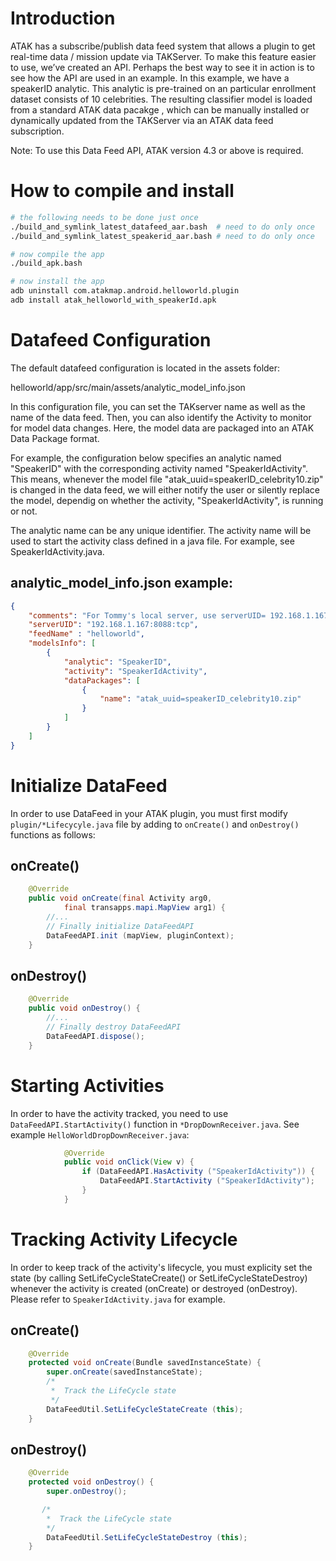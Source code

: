 # Introduction 

ATAK has a subscribe/publish data feed system that allows a plugin to
get real-time data / mission update via TAKServer.  To make this
feature easier to use, we’ve created an API.  Perhaps the best way to
see it in action is to see how the API are used in an example.  In
this example, we have a speakerID analytic.  This analytic is
pre-trained on an particular enrollment dataset consists of 10
celebrities.  The resulting classifier model is loaded from a standard
ATAK data pacakge , which can be manually installed or dynamically
updated from the TAKServer via an ATAK data feed subscription.

Note: To use this Data Feed API, ATAK version 4.3 or above is
required.

# How to compile and install
```bash
# the following needs to be done just once
./build_and_symlink_latest_datafeed_aar.bash  # need to do only once
./build_and_symlink_latest_speakerid_aar.bash # need to do only once

# now compile the app
./build_apk.bash

# now install the app
adb uninstall com.atakmap.android.helloworld.plugin
adb install atak_helloworld_with_speakerId.apk

```


# Datafeed Configuration

The default datafeed configuration is located in the assets folder:

   helloworld/app/src/main/assets/analytic_model_info.json

In this configuration file, you can set the TAKserver name as well as
the name of the data feed.  Then, you can also identify the Activity
to monitor for model data changes.  Here, the model data are packaged
into an ATAK Data Package format.

For example, the configuration below specifies an analytic named
"SpeakerID" with the corresponding activity named "SpeakerIdActivity".
This means, whenever the model file
"atak_uuid=speakerID_celebrity10.zip" is changed in the data feed, we
will either notify the user or silently replace the model, dependig on
whether the activity, "SpeakerIdActivity", is running or not.

The analytic name can be any unique identifier.  The activity name
will be used to start the activity class defined in a java file.
For example, see SpeakerIdActivity.java.

## analytic_model_info.json example:
```json
{
    "comments": "For Tommy's local server, use serverUID= 192.168.1.167:8088:tcp",
    "serverUID": "192.168.1.167:8088:tcp",
    "feedName" : "helloworld",
    "modelsInfo": [
        {
            "analytic": "SpeakerID",
            "activity": "SpeakerIdActivity",
            "dataPackages": [
                {
                    "name": "atak_uuid=speakerID_celebrity10.zip"
                }
            ]
        }
    ]
}
```



# Initialize DataFeed

In order to use DataFeed in your ATAK plugin, you must first modify
`plugin/*Lifecycyle.java` file by adding to `onCreate()` and
`onDestroy()` functions as follows:

## onCreate()

```java
    @Override
    public void onCreate(final Activity arg0,
            final transapps.mapi.MapView arg1) {
        //...
        // Finally initialize DataFeedAPI
        DataFeedAPI.init (mapView, pluginContext);
    }
```

## onDestroy()

```java
    @Override
    public void onDestroy() {
        //...
        // Finally destroy DataFeedAPI
        DataFeedAPI.dispose();
    }
```


# Starting Activities

In order to have the activity tracked, you need to use `DataFeedAPI.StartActivity()` function in `*DropDownReceiver.java`.  See example `HelloWorldDropDownReceiver.java`:

```java
            @Override
            public void onClick(View v) {
                if (DataFeedAPI.HasActivity ("SpeakerIdActivity")) {
                    DataFeedAPI.StartActivity ("SpeakerIdActivity");
                } 
            }
```

# Tracking Activity Lifecycle

In order to keep track of the activity's lifecycle, you must explicity
set the state (by calling SetLifeCycleStateCreate() or
SetLifeCycleStateDestroy) whenever the activity is created (onCreate)
or destroyed (onDestroy).  Please refer to `SpeakerIdActivity.java`
for example.

## onCreate()
```java
    @Override
    protected void onCreate(Bundle savedInstanceState) {
        super.onCreate(savedInstanceState);
        /*
         *  Track the LifeCycle state
         */
        DataFeedUtil.SetLifeCycleStateCreate (this);
    }
```

## onDestroy()
```java
    @Override
    protected void onDestroy() {
        super.onDestroy();

       /*
        *  Track the LifeCycle state
        */
        DataFeedUtil.SetLifeCycleStateDestroy (this);
    }
```
